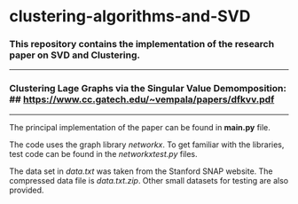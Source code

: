 # clustering-algorithms-and-SVD


### This repository contains the implementation of the research paper on SVD and Clustering.
-------
### Clustering Lage Graphs via the Singular Value Demomposition: ## https://www.cc.gatech.edu/~vempala/papers/dfkvv.pdf
-------

The principal implementation of the paper can be found in **main.py** file.

The code uses the graph library _networkx_. To get familiar with the libraries, test code can be found in the _networkxtest.py_ files.

The data set in _data.txt_ was taken from the Stanford SNAP website. The compressed data file is _data.txt.zip_.
Other small datasets for testing are also provided.


